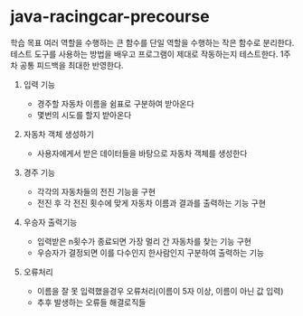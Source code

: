 # java-racingcar-precourse
학습 목표
여러 역할을 수행하는 큰 함수를 단일 역할을 수행하는 작은 함수로 분리한다.
테스트 도구를 사용하는 방법을 배우고 프로그램이 제대로 작동하는지 테스트한다.
1주 차 공통 피드백을 최대한 반영한다.

1. 입력 기능
    - 경주할 자동차 이름을 쉼표로 구분하여 받아온다
    - 몇번의 시도를 할지 받아온다

2. 자동차 객체 생성하기
    - 사용자에게서 받은 데이터들을 바탕으로 자동차 객체를 생성한다

3. 경주 기능
    - 각각의 자동차들의 전진 기능을 구현
    - 전진 후 각 전진 횟수에 맞게 자동차 이름과 결과를 출력하는 기능 구현
   
4. 우승자 출력기능
    - 입력받은 n횟수가 종료되면 가장 멀리 간 자동차를 찾는 기능 구현
    - 우승자가 결정되면 이를 다수인지 한사람인지 구분하여 출력하는 기능

5. 오류처리
    - 이름을 잘 못 입력했을경우 오류처리(이름이 5자 이상, 이름이 아닌 값 입력)
    - 추후 발생하는 오류들 해결로직들
